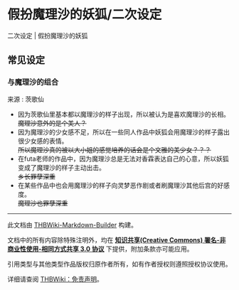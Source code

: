 # 假扮魔理沙的妖狐/二次设定

<!-- source html: G:\repos\THBWiki-Markdown-Builder\THBWikiMarkdown\Temp\main\d\d3\ns0%3A%E5%81%87%E6%89%AE%E9%AD%94%E7%90%86%E6%B2%99%E7%9A%84%E5%A6%96%E7%8B%90%2F%E4%BA%8C%E6%AC%A1%E8%AE%BE%E5%AE%9A.html -->

二次设定 | 假扮魔理沙的妖狐


## 常见设定

### 与魔理沙的组合
来源
: 茨歌仙

- 因为茨歌仙里基本都以魔理沙的样子出现，所以被认为是喜欢魔理沙的长相。  
 ~~魔理沙意外的是个美人？~~ 
- 因为魔理沙的少女感不足，所以在一些同人作品中妖狐会用魔理沙的样子露出很少女感的表情。  
 ~~所以魔理沙真的被以大小姐的感觉培养的话会是个文雅的美少女？？？~~ 
- 在futa老师的作品中，因为魔理沙总是无法对香霖表达自己的心意，所以妖狐变成了魔理沙的样子主动出击。  
 ~~乡长罪孽深重~~ 
- 在某些作品中也会用魔理沙的样子向灵梦恶作剧或者刷魔理沙其他后宫的好感度。  
 ~~魔理沙也罪孽深重~~ 





---

此文档由 [THBWiki-Markdown-Builder](https://github.com/Delsin-Yu/THBWiki-Markdown-Builder) 构建。

文档中的所有内容除特殊注明外，均在 [**知识共享(Creative Commons) 署名-非商业性使用-相同方式共享 3.0 协议**](https://creativecommons.org/licenses/by-sa/3.0/deed.zh-hans) 下提供，附加条款亦可能应用。

引用类型与其他类型作品版权归原作者所有，如有作者授权则遵照授权协议使用。

详细请查阅 [THBWiki：免责声明](https://thbwiki.cc/THBWiki:%E5%85%8D%E8%B4%A3%E5%A3%B0%E6%98%8E)。

